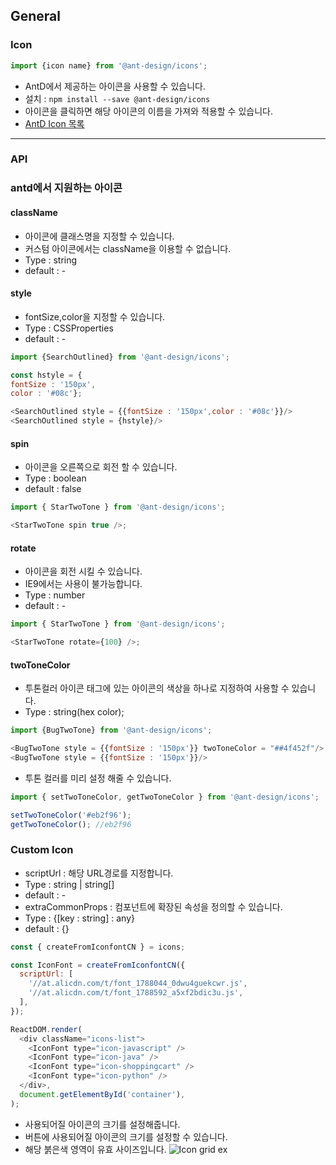 ## General

### Icon

```js
import {icon name} from '@ant-design/icons';
```

- AntD에서 제공하는 아이콘을 사용할 수 있습니다.
- 설치 : `npm install --save @ant-design/icons`
- 아이콘을 클릭하면 해당 아이콘의 이름을 가져와 적용할 수 있습니다.
- [AntD Icon 목록](https://ant.design/components/icon/)

---

### API

### antd에서 지원하는 아이콘

#### className

- 아이콘에 클래스명을 지정할 수 있습니다.
- 커스텀 아이콘에서는 className을 이용할 수 없습니다.
- Type : string
- default : -

#### style

- fontSize,color을 지정할 수 있습니다.
- Type : CSSProperties
- default : -

```js
import {SearchOutlined} from '@ant-design/icons';

const hstyle = {
fontSize : '150px',
color : '#08c'};

<SearchOutlined style = {{fontSize : '150px',color : '#08c'}}/>
<SearchOutlined style = {hstyle}/>
```

#### spin

- 아이콘을 오른쪽으로 회전 할 수 있습니다.
- Type : boolean
- default : false

```js
import { StarTwoTone } from '@ant-design/icons';

<StarTwoTone spin true />;
```

#### rotate

- 아이콘을 회전 시킬 수 있습니다.
- IE9에서는 사용이 불가능합니다.
- Type : number
- default : -

```js
import { StarTwoTone } from '@ant-design/icons';

<StarTwoTone rotate={100} />;
```

#### twoToneColor

- 투톤컬러 아이콘 태그에 있는 아이콘의 색상을 하나로 지정하여 사용할 수 있습니다.
- Type : string(hex color);

```js
import {BugTwoTone} from '@ant-design/icons';

<BugTwoTone style = {{fontSize : '150px'}} twoToneColor = "##4f452f"/>
<BugTwoTone style = {{fontSize : '150px'}}/>
```

- 투톤 컬러를 미리 설정 해줄 수 있습니다.

```js
import { setTwoToneColor, getTwoToneColor } from '@ant-design/icons';

setTwoToneColor('#eb2f96');
getTwoToneColor(); //eb2f96
```

### Custom Icon

- scriptUrl : 해당 URL경로를 지정합니다.
- Type : string | string[]
- default : -
- extraCommonProps : 컴포넌트에 확장된 속성을 정의할 수 있습니다.
- Type : {[key : string] : any}
- default : {}

```js
const { createFromIconfontCN } = icons;

const IconFont = createFromIconfontCN({
  scriptUrl: [
    '//at.alicdn.com/t/font_1788044_0dwu4guekcwr.js',
    '//at.alicdn.com/t/font_1788592_a5xf2bdic3u.js',
  ],
});

ReactDOM.render(
  <div className="icons-list">
    <IconFont type="icon-javascript" />
    <IconFont type="icon-java" />
    <IconFont type="icon-shoppingcart" />
    <IconFont type="icon-python" />
  </div>,
  document.getElementById('container'),
);
```

- 사용되어질 아이콘의 크기를 설정해줍니다.
- 버튼에 사용되어질 아이콘의 크기를 설정할 수 있습니다.
- 해당 붉은색 영역이 유효 사이즈입니다.
  ![Icon grid ex](/Image/general/icon-grid.png)
